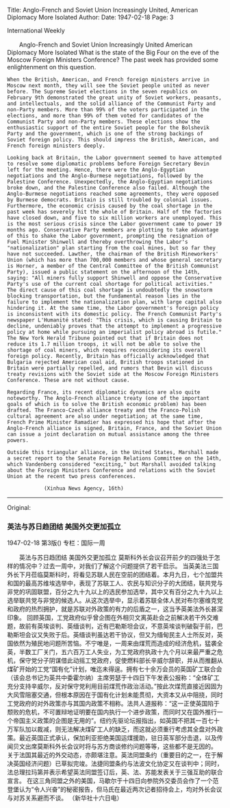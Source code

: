 Title: Anglo-French and Soviet Union Increasingly United, American Diplomacy More Isolated
Author:
Date: 1947-02-18
Page: 3

International Weekly

　　Anglo-French and Soviet Union Increasingly United
    American Diplomacy More Isolated
    What is the state of the Big Four on the eve of the Moscow Foreign Ministers Conference? The past week has provided some enlightenment on this question.

    When the British, American, and French foreign ministers arrive in Moscow next month, they will see the Soviet people united as never before. The Supreme Soviet elections in the seven republics on February 9th demonstrated the great unity of Soviet workers, peasants, and intellectuals, and the solid alliance of the Communist Party and non-Party members. More than 99% of the voters participated in the elections, and more than 99% of them voted for candidates of the Communist Party and non-Party members. These elections show the enthusiastic support of the entire Soviet people for the Bolshevik Party and the government, which is one of the strong backings of Soviet foreign policy. This should impress the British, American, and French foreign ministers deeply.

    Looking back at Britain, the Labor government seemed to have attempted to resolve some diplomatic problems before Foreign Secretary Bevin left for the meeting. Hence, there were the Anglo-Egyptian negotiations and the Anglo-Burmese negotiations, followed by the Palestine Conference. Unexpectedly, the Anglo-Egyptian negotiations broke down, and the Palestine Conference also failed. Although the Anglo-Burmese negotiations reached some agreements, they were opposed by Burmese democrats. Britain is still troubled by colonial issues. Furthermore, the economic crisis caused by the coal shortage in the past week has severely hit the whole of Britain. Half of the factories have closed down, and five to six million workers are unemployed. This is the most serious crisis since the Labor government came to power 19 months ago. Conservative Party members are plotting to take advantage of this to shake the Labor government, prompting the resignation of Fuel Minister Shinwell and thereby overthrowing the Labor's "nationalization" plan starting from the coal mines, but so far they have not succeeded. Lawther, the chairman of the British Mineworkers' Union (which has more than 700,000 members and whose general secretary is Horner, a member of the Central Committee of the British Communist Party), issued a public statement on the afternoon of the 14th, saying: "All miners fully support Shinwell and oppose the Conservative Party's use of the current coal shortage for political activities." The direct cause of this coal shortage is undoubtedly the snowstorm blocking transportation, but the fundamental reason lies in the failure to implement the nationalization plan, with large capital also hindering it. At the same time, the Labor government's foreign policy is inconsistent with its domestic policy. The French Communist Party's newspaper L'Humanité stated: "This crisis, which is causing Britain to decline, undeniably proves that the attempt to implement a progressive policy at home while pursuing an imperialist policy abroad is futile." The New York Herald Tribune pointed out that if Britain does not reduce its 1.7 million troops, it will not be able to solve the shortage of coal miners, which requires reconsidering its overall foreign policy. Recently, Britain has officially acknowledged that Bulgaria rejected American coal aid, British troops stationed in Britain were partially repelled, and rumors that Bevin will discuss treaty revisions with the Soviet side at the Moscow Foreign Ministers Conference. These are not without cause.

    Regarding France, its recent diplomatic dynamics are also quite noteworthy. The Anglo-French alliance treaty (one of the important goals of which is to solve the British economic problem) has been drafted. The Franco-Czech alliance treaty and the Franco-Polish cultural agreement are also under negotiation; at the same time, French Prime Minister Ramadier has expressed his hope that after the Anglo-French alliance is signed, Britain, France, and the Soviet Union can issue a joint declaration on mutual assistance among the three powers.

    Outside this triangular alliance, in the United States, Marshall made a secret report to the Senate Foreign Relations Committee on the 14th, which Vandenberg considered "exciting," but Marshall avoided talking about the Foreign Ministers Conference and relations with the Soviet Union at the recent two press conferences.

                (Xinhua News Agency, 16th)



<hr /> 

Original: 


### 英法与苏日趋团结  美国外交更加孤立

1947-02-18
第3版()
专栏：国际一周

　　英法与苏日趋团结
    美国外交更加孤立
    莫斯科外长会议召开前夕的四强处于怎样的情况中？过去一周中，对我们了解这个问题提供了若干启示。
    当英美法三国外长下月莅临莫斯科时，将看见苏联人民在空前的团结着。本月九日，七个加盟共和国的最高苏维埃选举中，表现了苏联工人、农民与知识分子的大团结，联共党与非党的巩固联盟，百分之九十九以上的选民参加选举，其中又有百分之九十九以上选举联共党与非党的候选人。从这次选举中，显示着苏联全体人民对布尔塞维克党和政府的热烈拥护，就是苏联对外政策的有力的后盾之一，这当予英美法外长甚深印象。
    回顾英国，工党政府似乎曾企图在外相贝文离英赴会之前解决若干外交难题，故前有英埃谈判、英缅谈判，近有巴勒斯坦会议，不意英埃谈判破裂于前，巴勒斯坦会议又失败于后。英缅谈判虽达若干协议，但又为缅甸民主人士所反对，英国依然为殖民地问题所苦恼。不宁唯是，一周来由煤荒而造成的经济危机，猛袭全英，半数工厂关门，五六百万工人失业，为工党政府执政十九个月以来最严重之危机，保守党分子阴谋借此动摇工党政府，促使燃料部长辛威尔辞职，并从而推翻从煤矿开始的工党“国有化”计划，唯迄未得逞。拥有七十余万会员的英国矿工联合会（该会总书记为英共中委霍尔纳）主席劳瑟于十四日下午发表公报称：“全体矿工充分支持辛威尔，反对保守党利用目前煤荒作政治活动。”按此次煤荒直接近因固为大风雪阻塞交通，但根本原因在于国有化计划未能贯彻，大资本又从中阻挠，同时工党政府的对外政策亦与其国内政策不相称。法共人道报称：“这一正使英国陷于颓败的危机，不可置辩地证明要在国内执行一个进步政策，而同时又在国外推行一个帝国主义政策的企图是无用的”。纽约先驱论坛报指出，如英国不把其一百七十万军队加以裁减，则无法解决煤矿工人的缺乏，而这就必须重行考虑其全盘对外政策。最近英国正式承认，保加利亚拒绝美国运煤援助，驻日英军部分击退，以及传闻贝文出席莫斯科外长会议时将与苏方商谈修约问题等等，这些都不是无因的。
    关于法国其最近的外交动态，亦颇堪注意。英法同盟条约（重要目的之一，在于解决英国经济问题）已草拟完竣。法捷同盟条约与法波文化协定又在谈判中；同时，法总理拉玛第并表示希望英法同盟签订后，英、法、苏能发表关于三强互助的联合宣言。
    在这三角同盟之外的美国，马歇尔于十四日向参院外交委员会作了一个范登堡认为“令人兴奋”的秘密报告，但马氏在最近两次记者招待会上，均对外长会议与对苏关系避而不谈。
                （新华社十六日电）
